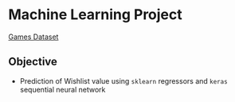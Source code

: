 # Machine Learning Project

[Games Dataset](https://www.kaggle.com/datasets/arnabchaki/popular-video-games-1980-2023)

## Objective
  * Prediction of Wishlist value using `sklearn` regressors and `keras` sequential neural network 
